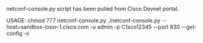 netconf-console.py script has been pulled from Cisco Devnet portal.

USAGE:
chmod 777 netconf-console.py 
./netconf-console.py --host=sandbox-iosxr-1.cisco.com -u admin -p C1sco12345 --port 830 --get-config -x
